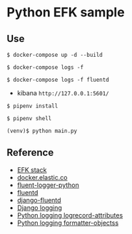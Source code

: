 # Python EFK sample

## Use

```shell
$ docker-compose up -d --build

$ docker-compose logs -f

$ docker-compose logs -f fluentd
```

- kibana `http://127.0.0.1:5601/`

```shell
$ pipenv install

$ pipenv shell

(venv)$ python main.py
```


## Reference

- [EFK stack](https://github.com/giefferre/EFK-stack)
- [docker.elastic.co](https://www.docker.elastic.co/)
- [fluent-logger-python](https://github.com/fluent/fluent-logger-python)
- [fluentd](https://docs.fluentd.org/v/0.12/container-deployment/docker-compose)
- [django-fluentd](https://github.com/jayfk/django-fluentd)
- [Django logging](https://docs.djangoproject.com/en/3.0/topics/logging/)
- [Python logging logrecord-attributes](https://docs.python.org/3/library/logging.html#logrecord-attributes)
- [Python logging formatter-objectss](https://docs.python.org/3/library/logging.html#formatter-objectss)